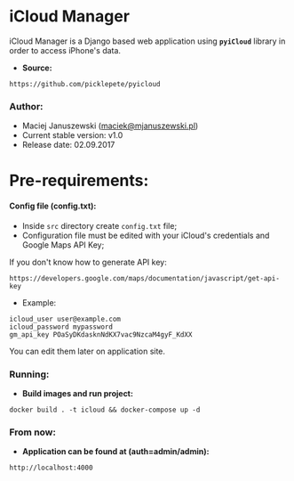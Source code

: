 iCloud Manager
========================

iCloud Manager is a Django based web application using **`pyiCloud`** library in order to access iPhone's data.

* **Source:**
```
https://github.com/picklepete/pyicloud
```

### Author:

* Maciej Januszewski (maciek@mjanuszewski.pl)
* Current stable version: v1.0
* Release date: 02.09.2017

# Pre-requirements:
#### **Config file (config.txt):**
* Inside `src` directory create `config.txt` file;
* Configuration file must be edited with your iCloud's credentials and Google Maps API Key;

If you don't know how to generate API key:
```
https://developers.google.com/maps/documentation/javascript/get-api-key
```

* Example:
```
icloud_user user@example.com
icloud_password mypassword
gm_api_key POaSyDKdasknNdKX7vac9NzcaM4gyF_KdXX
```

You can edit them later on application site.

### Running:

* **Build images and run project:** 
```
docker build . -t icloud && docker-compose up -d
```

### From now:

* **Application can be found at (auth=admin/admin):** 
```
http://localhost:4000
```